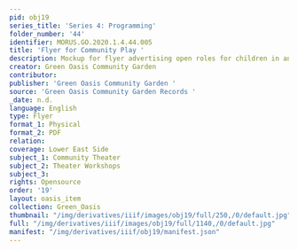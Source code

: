 ```yaml
---
pid: obj19
series_title: 'Series 4: Programming'
folder_number: '44'
identifier: MORUS.GO.2020.1.4.44.005
title: 'Flyer for Community Play '
description: Mockup for flyer advertising open roles for children in an upcoming production
creator: Green Oasis Community Garden
contributor:
publisher: 'Green Oasis Community Garden '
source: 'Green Oasis Community Garden Records '
_date: n.d.
language: English
type: Flyer
format_1: Physical
format_2: PDF
relation:
coverage: Lower East Side
subject_1: Community Theater
subject_2: Theater Workshops
subject_3:
rights: Opensource
order: '19'
layout: oasis_item
collection: Green_Oasis
thumbnail: "/img/derivatives/iiif/images/obj19/full/250,/0/default.jpg"
full: "/img/derivatives/iiif/images/obj19/full/1140,/0/default.jpg"
manifest: "/img/derivatives/iiif/obj19/manifest.json"
---
```


